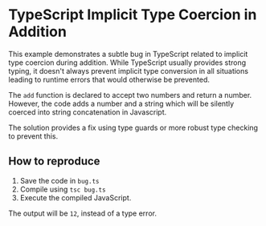 # TypeScript Implicit Type Coercion in Addition

This example demonstrates a subtle bug in TypeScript related to implicit type coercion during addition.  While TypeScript usually provides strong typing, it doesn't always prevent implicit type conversion in all situations leading to runtime errors that would otherwise be prevented.

The `add` function is declared to accept two numbers and return a number. However, the code adds a number and a string which will be silently coerced into string concatenation in Javascript.

The solution provides a fix using type guards or more robust type checking to prevent this.

## How to reproduce
1. Save the code in `bug.ts`
2. Compile using `tsc bug.ts`
3. Execute the compiled JavaScript.

The output will be `12`, instead of a type error.